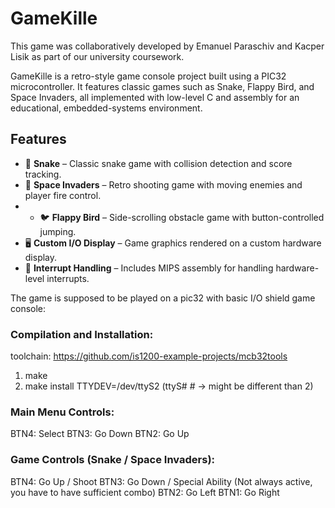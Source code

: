 # GameKille

This game was collaboratively developed by Emanuel Paraschiv and Kacper Lisik as part of our university coursework.

GameKille is a retro-style game console project built using a PIC32 microcontroller. It features classic games such as Snake, Flappy Bird, and Space Invaders, all implemented with low-level C and assembly for an educational, embedded-systems environment.

## Features

- 🐍 **Snake** – Classic snake game with collision detection and score tracking.
- 👾 **Space Invaders** – Retro shooting game with moving enemies and player fire control.
- - 🐦 **Flappy Bird** – Side-scrolling obstacle game with button-controlled jumping.
- 🖥️ **Custom I/O Display** – Game graphics rendered on a custom hardware display.
- 🧠 **Interrupt Handling** – Includes MIPS assembly for handling hardware-level interrupts.


The game is supposed to be played on a pic32 with basic I/O shield game console:

### Compilation and Installation:

toolchain: https://github.com/is1200-example-projects/mcb32tools

1. make
2. make install TTYDEV=/dev/ttyS2
(ttyS# # -> might be different than 2)

### Main Menu Controls:
BTN4: Select
BTN3: Go Down
BTN2: Go Up

### Game Controls (Snake / Space Invaders):
BTN4: Go Up / Shoot
BTN3: Go Down / Special Ability (Not always active, you have to have sufficient combo)
BTN2: Go Left
BTN1: Go Right
